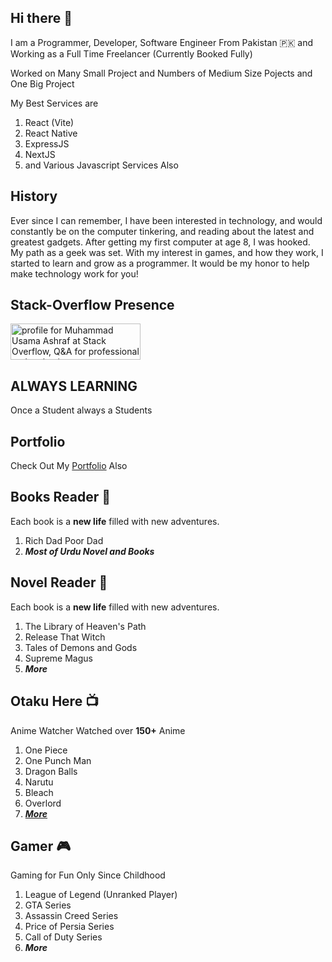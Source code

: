 ## Hi there 👋

I am a Programmer, Developer, Software Engineer From Pakistan :pakistan: and Working as a Full Time Freelancer (Currently Booked Fully)

Worked on Many Small Project and Numbers of Medium Size Pojects and One Big Project

My Best Services are
1) React (Vite)
2) React Native
3) ExpressJS
4) NextJS
5) and Various Javascript Services Also


## History
Ever since I can remember, I have been interested in technology, and would constantly be on the computer tinkering, and reading about the latest and greatest gadgets. After getting my first computer at age 8, I was hooked. My path as a geek was set. With my interest in games, and how they work, I started to learn and grow as a programmer. It would be my honor to help make technology work for you!

## Stack-Overflow Presence

<a href="https://stackoverflow.com/users/5894166/muhammad-usama-ashraf" style="border: 0px;"><img src="https://stackoverflow.com/users/flair/5894166.png" width="208" height="58" alt="profile for Muhammad Usama Ashraf at Stack Overflow, Q&amp;A for professional and enthusiast programmers" title="profile for Muhammad Usama Ashraf at Stack Overflow, Q&amp;A for professional and enthusiast programmers" class="fr-fic fr-dii"></a>

## ALWAYS LEARNING
Once a Student always a Students

## Portfolio
Check Out My [Portfolio](https://portfolio.usamaashraf82.vercel.app) Also

## Books Reader :open_book:
Each book is a **new life** filled with new adventures.
1) Rich Dad Poor Dad
2) _**Most of Urdu Novel and Books**_

## Novel Reader :green_book:
Each book is a **new life** filled with new adventures.
1) The Library of Heaven's Path
2) Release That Witch
3) Tales of Demons and Gods
4) Supreme Magus
5) **_More_**

## Otaku Here :tv:
Anime Watcher Watched over **150+** Anime 
1) One Piece
2) One Punch Man
3) Dragon Balls
4) Narutu
5) Bleach
6) Overlord
7) [_**More**_](https://myanimelist.net/animelist/Usamaashraf82)

## Gamer :video_game:
Gaming for Fun Only Since Childhood
1) League of Legend (Unranked Player)
2) GTA Series
3) Assassin Creed Series
4) Price of Persia Series
5) Call of Duty Series
7) _**More**_

